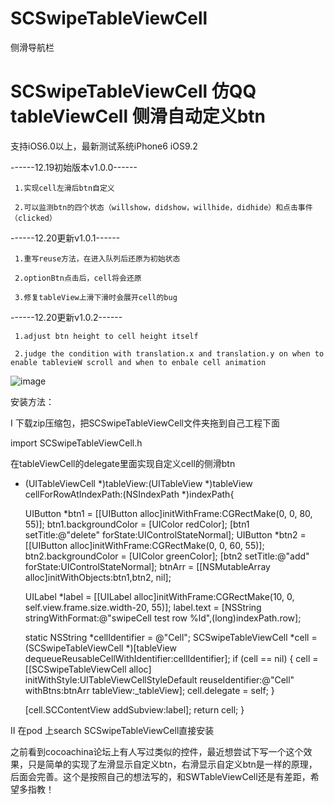 # SCSwipeTableViewCell
侧滑导航栏
# SCSwipeTableViewCell  仿QQ tableViewCell 侧滑自动定义btn

支持iOS6.0以上，最新测试系统iPhone6 iOS9.2

------12.19初始版本v1.0.0------

     1.实现cell左滑后btn自定义

     2.可以监测btn的四个状态（willshow，didshow，willhide，didhide）和点击事件（clicked）

------12.20更新v1.0.1------

     1.重写reuse方法，在进入队列后还原为初始状态

     2.optionBtn点击后，cell将会还原

     3.修复tableView上滑下滑时会展开cell的bug

------12.20更新v1.0.2------

     1.adjust btn height to cell height itself

     2.judge the condition with translation.x and translation.y on when to enable tablevieW scroll and when to enbale cell animation

![image](https://raw.githubusercontent.com/MonkeyS914/SCSwipeTableViewCell/master/screenshort/1234.gif?2)

安装方法：

I 下载zip压缩包，把SCSwipeTableViewCell文件夹拖到自己工程下面 

import SCSwipeTableViewCell.h 

在tableViewCell的delegate里面实现自定义cell的侧滑btn

- (UITableViewCell *)tableView:(UITableView *)tableView cellForRowAtIndexPath:(NSIndexPath *)indexPath{
    
    UIButton *btn1 = [[UIButton alloc]initWithFrame:CGRectMake(0, 0, 80, 55)];
    btn1.backgroundColor = [UIColor redColor];
    [btn1 setTitle:@"delete" forState:UIControlStateNormal];
    UIButton *btn2 = [[UIButton alloc]initWithFrame:CGRectMake(0, 0, 60, 55)];
    btn2.backgroundColor = [UIColor greenColor];
    [btn2 setTitle:@"add" forState:UIControlStateNormal];
    btnArr = [[NSMutableArray alloc]initWithObjects:btn1,btn2, nil];
    
    UILabel *label = [[UILabel alloc]initWithFrame:CGRectMake(10, 0, self.view.frame.size.width-20, 55)];
    label.text = [NSString stringWithFormat:@"swipeCell test row %ld",(long)indexPath.row];
    
    static NSString *cellIdentifier = @"Cell";
    SCSwipeTableViewCell *cell = (SCSwipeTableViewCell *)[tableView dequeueReusableCellWithIdentifier:cellIdentifier];
    if (cell == nil) {
        cell = [[SCSwipeTableViewCell alloc] initWithStyle:UITableViewCellStyleDefault
                                           reuseIdentifier:@"Cell"
                                                  withBtns:btnArr
                                                 tableView:_tableView];
        cell.delegate = self;
    }
    
    [cell.SCContentView addSubview:label];
    return cell;
} 

II 在pod 上search SCSwipeTableViewCell直接安装

之前看到cocoachina论坛上有人写过类似的控件，最近想尝试下写一个这个效果，只是简单的实现了左滑显示自定义btn，右滑显示自定义btn是一样的原理，后面会完善。这个是按照自己的想法写的，和SWTableViewCell还是有差距，希望多指教！

